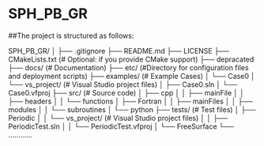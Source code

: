 # SPH_PB_GR

##The project is structured as follows:

SPH_PB_GR/
│
├── .gitignore
├── README.md
├── LICENSE
├── CMakeLists.txt (# Optional: if you provide CMake support)
├── depracated
├── docs/ (# Documentation)
├── etc/ (#Directory for configuration files and deployment scripts)
├── examples/ (# Example Cases)
│ └── Case0
│ └── vs_project/ (# Visual Studio project files)
│ ├── Case0.sln
│ └── Case0.vfproj
├── src/ (# Source code)
│ ├── cpp
│ │ ├── mainFile
│ │ ├── headers
│ │ └── functions
│ ├── Fortran
│ │ ├── mainFiles
│ │ ├── modules
│ │ └── subroutines
│ └── python
├── tests/ (# Test files)
│ ├── Periodic
│ │ └── vs_project/ (# Visual Studio project files)
│ │ ├── PeriodicTest.sln
│ │ └── PeriodicTest.vfproj
│ └── FreeSurface
└── ............